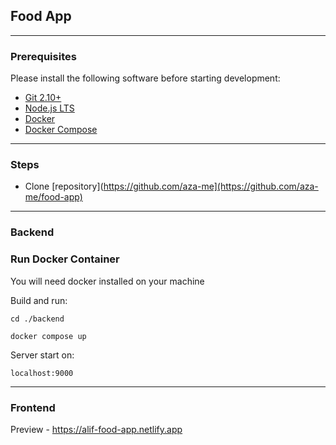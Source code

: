 ## Food App

<hr />

### Prerequisites

Please install the following software before starting development:

- [Git 2.10+](https://git-scm.com/downloads)
- [Node.js LTS](https://nodejs.org/en/download/)
- [Docker](https://docs.docker.com/install/)
- [Docker Compose](https://docs.docker.com/compose/install/)

<hr />

### Steps

- Clone [repository](https://github.com/aza-me](https://github.com/aza-me/food-app)

<hr />

### Backend

### Run Docker Container

You will need docker installed on your machine

Build and run:

`cd ./backend`

`docker compose up`

Server start on:

`localhost:9000`

<hr />

### Frontend 

Preview - https://alif-food-app.netlify.app
